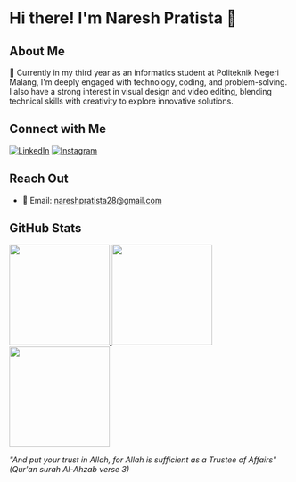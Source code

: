 # Hi there! I'm Naresh Pratista 👋

## About Me
🚀 Currently in my third year as an informatics student at Politeknik Negeri Malang, I'm deeply engaged with technology, coding, and problem-solving. I also have a strong interest in visual design and video editing, blending technical skills with creativity to explore innovative solutions.

## Connect with Me
[![LinkedIn](https://img.shields.io/badge/🌐%20LinkedIn-NareshPratista-blue?style=for-the-badge&logo=linkedin)](https://www.linkedin.com/in/nareshpratista/)
[![Instagram](https://img.shields.io/badge/📸%20Instagram-nareshpratistaa-red?style=for-the-badge&logo=instagram)](https://instagram.com/nareshpratistaa)

## Reach Out
- 📧 Email: [nareshpratista28@gmail.com](mailto:nareshpratista28@gmail.com)

## GitHub Stats
<a href="https://github.com/NareshPratista28">
  <img height="180em" src="https://github-readme-stats.vercel.app/api?username=nareshpratista28&theme=outrun&show_icons=true&hide_border=true&count_private=true"/>
  <img height="180em" src="https://github-readme-stats.vercel.app/api/top-langs/?username=nareshpratista28&theme=outrun&show_icons=true&hide_border=true&layout=compact"/>
  <img height="180em" src="https://github-readme-streak-stats.herokuapp.com/?user=nareshpratista28&theme=outrun&hide_border=true"/>
</a>

*"And put your trust in Allah, for Allah is sufficient as a Trustee of Affairs" (Qur'an surah Al-Ahzab verse 3)*
